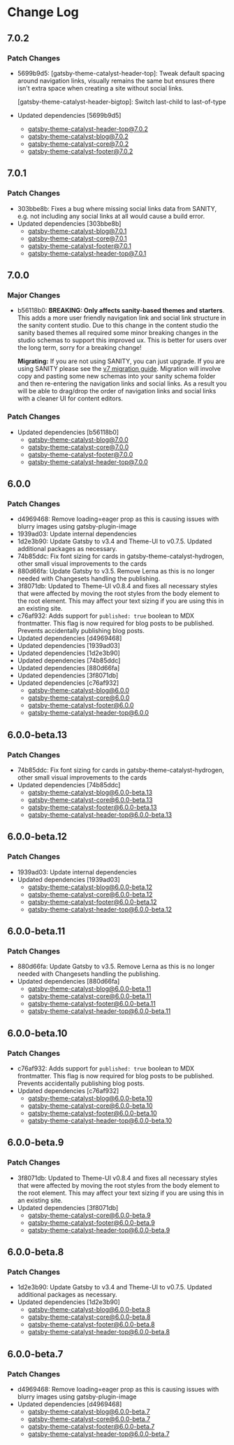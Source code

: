 # Change Log

## 7.0.2

### Patch Changes

- 5699b9d5: [gatsby-theme-catalyst-header-top]: Tweak default spacing around navigation links, visually remains the same but ensures there isn't extra space when creating a site without social links.

  [gatsby-theme-catalyst-header-bigtop]: Switch last-child to last-of-type

- Updated dependencies [5699b9d5]
  - gatsby-theme-catalyst-header-top@7.0.2
  - gatsby-theme-catalyst-blog@7.0.2
  - gatsby-theme-catalyst-core@7.0.2
  - gatsby-theme-catalyst-footer@7.0.2

## 7.0.1

### Patch Changes

- 303bbe8b: Fixes a bug where missing social links data from SANITY, e.g. not including any social links at all would cause a build error.
- Updated dependencies [303bbe8b]
  - gatsby-theme-catalyst-blog@7.0.1
  - gatsby-theme-catalyst-core@7.0.1
  - gatsby-theme-catalyst-footer@7.0.1
  - gatsby-theme-catalyst-header-top@7.0.1

## 7.0.0

### Major Changes

- b56118b0: **BREAKING: Only affects sanity-based themes and starters**. This adds a more user friendly navigation link and social link structure in the sanity content studio. Due to this change in the content studio the sanity based themes all required some minor breaking changes in the studio schemas to support this improved ux. This is better for users over the long term, sorry for a breaking change!

  **Migrating:** If you are not using SANITY, you can just upgrade. If you are using SANITY please see the [v7 migration guide](https://www.gatsbycatalyst.com/docs/migrating/). Migration will involve copy and pasting some new schemas into your sanity schema folder and then re-entering the navigation links and social links. As a result you will be able to drag/drop the order of navigation links and social links with a cleaner UI for content editors.

### Patch Changes

- Updated dependencies [b56118b0]
  - gatsby-theme-catalyst-blog@7.0.0
  - gatsby-theme-catalyst-core@7.0.0
  - gatsby-theme-catalyst-footer@7.0.0
  - gatsby-theme-catalyst-header-top@7.0.0

## 6.0.0

### Patch Changes

- d4969468: Remove loading=eager prop as this is causing issues with blurry images using gatsby-plugin-image
- 1939ad03: Update internal dependencies
- 1d2e3b90: Update Gatsby to v3.4 and Theme-UI to v0.7.5. Updated additional packages as necessary.
- 74b85ddc: Fix font sizing for cards in gatsby-theme-catalyst-hydrogen, other small visual improvements to the cards
- 880d66fa: Update Gatsby to v3.5. Remove Lerna as this is no longer needed with Changesets handling the publishing.
- 3f8071db: Updated to Theme-UI v0.8.4 and fixes all necessary styles that were affected by moving the root styles from the body element to the root element. This may affect your text sizing if you are using this in an existing site.
- c76af932: Adds support for `published: true` boolean to MDX frontmatter. This flag is now required for blog posts to be published. Prevents accidentally publishing blog posts.
- Updated dependencies [d4969468]
- Updated dependencies [1939ad03]
- Updated dependencies [1d2e3b90]
- Updated dependencies [74b85ddc]
- Updated dependencies [880d66fa]
- Updated dependencies [3f8071db]
- Updated dependencies [c76af932]
  - gatsby-theme-catalyst-blog@6.0.0
  - gatsby-theme-catalyst-core@6.0.0
  - gatsby-theme-catalyst-footer@6.0.0
  - gatsby-theme-catalyst-header-top@6.0.0

## 6.0.0-beta.13

### Patch Changes

- 74b85ddc: Fix font sizing for cards in gatsby-theme-catalyst-hydrogen, other small visual improvements to the cards
- Updated dependencies [74b85ddc]
  - gatsby-theme-catalyst-blog@6.0.0-beta.13
  - gatsby-theme-catalyst-core@6.0.0-beta.13
  - gatsby-theme-catalyst-footer@6.0.0-beta.13
  - gatsby-theme-catalyst-header-top@6.0.0-beta.13

## 6.0.0-beta.12

### Patch Changes

- 1939ad03: Update internal dependencies
- Updated dependencies [1939ad03]
  - gatsby-theme-catalyst-blog@6.0.0-beta.12
  - gatsby-theme-catalyst-core@6.0.0-beta.12
  - gatsby-theme-catalyst-footer@6.0.0-beta.12
  - gatsby-theme-catalyst-header-top@6.0.0-beta.12

## 6.0.0-beta.11

### Patch Changes

- 880d66fa: Update Gatsby to v3.5. Remove Lerna as this is no longer needed with Changesets handling the publishing.
- Updated dependencies [880d66fa]
  - gatsby-theme-catalyst-blog@6.0.0-beta.11
  - gatsby-theme-catalyst-core@6.0.0-beta.11
  - gatsby-theme-catalyst-footer@6.0.0-beta.11
  - gatsby-theme-catalyst-header-top@6.0.0-beta.11

## 6.0.0-beta.10

### Patch Changes

- c76af932: Adds support for `published: true` boolean to MDX frontmatter. This flag is now required for blog posts to be published. Prevents accidentally publishing blog posts.
- Updated dependencies [c76af932]
  - gatsby-theme-catalyst-blog@6.0.0-beta.10
  - gatsby-theme-catalyst-core@6.0.0-beta.10
  - gatsby-theme-catalyst-footer@6.0.0-beta.10
  - gatsby-theme-catalyst-header-top@6.0.0-beta.10

## 6.0.0-beta.9

### Patch Changes

- 3f8071db: Updated to Theme-UI v0.8.4 and fixes all necessary styles that were affected by moving the root styles from the body element to the root element. This may affect your text sizing if you are using this in an existing site.
- Updated dependencies [3f8071db]
  - gatsby-theme-catalyst-core@6.0.0-beta.9
  - gatsby-theme-catalyst-footer@6.0.0-beta.9
  - gatsby-theme-catalyst-header-top@6.0.0-beta.9

## 6.0.0-beta.8

### Patch Changes

- 1d2e3b90: Update Gatsby to v3.4 and Theme-UI to v0.7.5. Updated additional packages as necessary.
- Updated dependencies [1d2e3b90]
  - gatsby-theme-catalyst-blog@6.0.0-beta.8
  - gatsby-theme-catalyst-core@6.0.0-beta.8
  - gatsby-theme-catalyst-footer@6.0.0-beta.8
  - gatsby-theme-catalyst-header-top@6.0.0-beta.8

## 6.0.0-beta.7

### Patch Changes

- d4969468: Remove loading=eager prop as this is causing issues with blurry images using gatsby-plugin-image
- Updated dependencies [d4969468]
  - gatsby-theme-catalyst-blog@6.0.0-beta.7
  - gatsby-theme-catalyst-core@6.0.0-beta.7
  - gatsby-theme-catalyst-footer@6.0.0-beta.7
  - gatsby-theme-catalyst-header-top@6.0.0-beta.7
